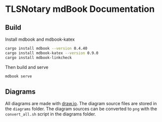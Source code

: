 # TLSNotary mdBook Documentation

## Build

Install mdbook and mdbook-katex

```bash
cargo install mdbook --version 0.4.40
cargo install mdbook-katex --version 0.9.0
cargo install mdbook-linkcheck
```

Then build and serve

```bash
mdbook serve
```

## Diagrams

All diagrams are made with [draw.io](https://app.diagrams.net/). The diagram source files are stored in the `diagrams` folder.
The diagram sources can be converted to `png` with the `convert_all.sh` script in the diagrams folder.